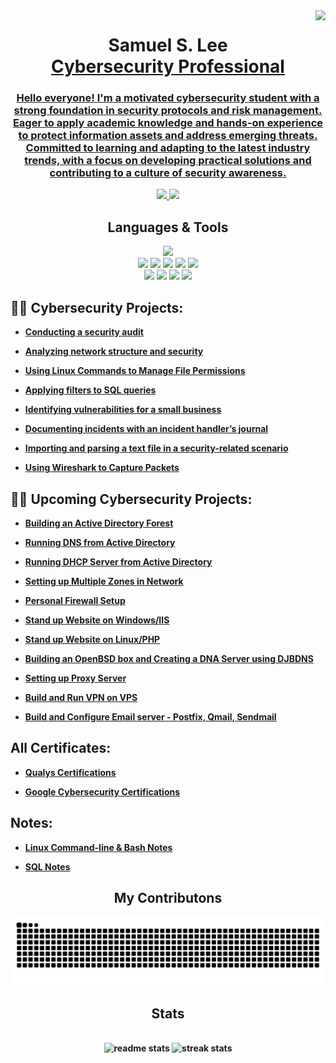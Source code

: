 <img align="right" src="https://visitor-badge.laobi.icu/badge?page_id=ForwardIT91939.ForwardIT91939" />

<h1 align="center">Samuel S. Lee <br/><a href="https://github.com/ForwardIT91939">Cybersecurity Professional</a> <a href="https://www.linkedin.com/in/samuel-l-6628552aa/"> </h1>

<h3 align="center">Hello everyone! I'm a motivated cybersecurity student with a strong foundation in security protocols and risk management. Eager to apply academic knowledge and hands-on experience to protect information assets and address emerging threats. Committed to learning and adapting to the latest industry trends, with a focus on developing practical solutions and contributing to a culture of security awareness. </h3>

<div align="center">
  <a href="mailto:samuel.lee547@gmail.com">
    <img src="https://img.shields.io/badge/Gmail-333333?style=for-the-badge&logo=gmail&logoColor=red" target="_blank" />
  </a>
  <a href="https://in.linkedin.com/in/samuel-l-6628552aa" target="_blank">
    <img src="https://img.shields.io/badge/LinkedIn-0077B5?style=for-the-badge&logo=linkedin&logoColor=white" target="_blank" />
  </a>
</div>

<h2 align="center"> Languages & Tools </h2>
<div align="center">
  <a href="https://skillicons.dev">
    <img src="https://skillicons.dev/icons?i=python,vscode,mysql" />
  </a>
</div>

<div align="center">
  <img src="https://img.shields.io/badge/-Wireshark-1679A7?&style=for-the-badge&logo=Wireshark&logoColor=white" />
  <img src="https://img.shields.io/badge/-Qualys-FF0000?&style=for-the-badge&logo=Qualys&logoColor=white" />
  <img src="https://img.shields.io/badge/-Suricata-EF3B2D?&style=for-the-badge&logo=Suricata&logoColor=white" />
  <img src="https://img.shields.io/badge/-Microsoft_Defender-00A4EF?&style=for-the-badge&logo=Microsoft&logoColor=white" />
  <img src="https://img.shields.io/badge/-Splunk-000000?&style=for-the-badge&logo=Splunk&logoColor=white" /> <br>
  <img src="https://img.shields.io/badge/-Windows-0078D4?style=for-the-badge&logo=windows&logoColor=white" />
  <img src="https://img.shields.io/badge/-Linux-FCC624?style=for-the-badge&logo=linux&logoColor=black" />
  <img src="https://img.shields.io/badge/-Kali%20Linux-000049?style=for-the-badge&logo=kali-linux&logoColor=white" />
  <img src="https://img.shields.io/badge/-Ubuntu%20Linux-E95420?style=for-the-badge&logo=ubuntu&logoColor=white" />


  
</div>

   
<h2>👨‍💻 Cybersecurity Projects:</h2>

- [<b>Conducting a security audit<b>](https://github.com/ForwardIT91939/Google-Cybersecurity-Course/tree/main/Play%20It%20Safe%20Manage%20Security%20Risks/Conducting%20A%20Security%20Audit)

- [<b>Analyzing network structure and security<b>](https://github.com/ForwardIT91939/Google-Cybersecurity-Course/tree/main/Connect%20and%20Protect%20Network%20Security)

- [<b>Using Linux Commands to Manage File Permissions<b>](https://github.com/ForwardIT91939/Google-Cybersecurity-Course/tree/main/Tools%20of%20the%20Trade%3ALinux%20and%20SQL/Using%20Linux%20Commands%20to%20Manage%20File%20Permissions)

- [<b>Applying filters to SQL queries<b>](https://github.com/ForwardIT91939/Google-Cybersecurity-Course/tree/main/Tools%20of%20the%20Trade%3ALinux%20and%20SQL/Apply%20filters%20to%20SQL%20queries) 

- [<b>Identifying vulnerabilities for a small business<b>]()

- [<b>Documenting incidents with an incident handler’s journal<b>]() 

- [<b>Importing and parsing a text file in a security-related scenario<b>]()

- [<b>Using Wireshark to Capture Packets<b>](https://github.com/ForwardIT91939/Wireshark-Capture-Packets)

 <h2>👨‍💻 Upcoming Cybersecurity Projects:</h2>

- [<b>Building an Active Directory Forest<b>]()
 
- [<b>Running DNS from Active Directory<b>]()
   
- [<b>Running DHCP Server from Active Directory<b>]()
     
- [<b>Setting up Multiple Zones in Network<b>]()

- [<b>Personal Firewall Setup<b>]()

- [<b>Stand up Website on Windows/IIS<b>]()

- [<b>Stand up Website on Linux/PHP<b>]()

- [<b>Building an OpenBSD box and Creating a DNA Server using DJBDNS<b>]()

- [<b>Setting up Proxy Server<b>]()

- [<b>Build and Run VPN on VPS<b>]()

- [<b>Build and Configure Email server - Postfix, Qmail, Sendmail<b>]()


<h2> All Certificates:</h2>

- [<b>Qualys Certifications<b>](https://github.com/ForwardIT91939/Qualys-Certificates)
  
- [<b>Google Cybersecurity Certifications<b>](https://github.com/ForwardIT91939/Google-Cybersecurity-Course/tree/main/All%20Certificates)


<h2> Notes:</h2>

- [<b>Linux Command-line & Bash Notes<b>](https://github.com/ForwardIT91939/Google-Cybersecurity-Course/blob/main/Tools%20of%20the%20Trade%3ALinux%20and%20SQL/Linux%20Command-Bash%20Notes.txt)

- [<b>SQL Notes<b>](https://github.com/ForwardIT91939/Google-Cybersecurity-Course/blob/main/Tools%20of%20the%20Trade:Linux%20and%20SQL/SQL%20Notes.txt)


<div align="center">
  <h2> My Contributons </h2> 
  <img alt="snake eating my contributions" src="https://raw.githubusercontent.com/ForwardIT91939/ForwardIT91939/output/github-contribution-grid-snake.svg" />

</div>

<h2 align="center"> Stats </h2>
<br>
<div align=center>
  <img width=390 src="https://github-readme-stats.vercel.app/api?username=ForwardIT91939&count_private=true&show_icons=true&theme=react&rank_icon=github&border_radius=10" alt="readme stats"/>
  <img width=390 src="https://streak-stats.demolab.com/?user=ForwardIT91939&count_private-true&theme=react&border_radius=10" alt="streak stats"/>
</div>


